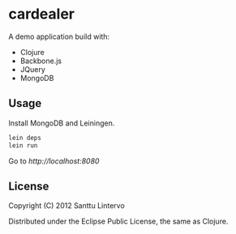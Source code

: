 # cardealer

A demo application build with:
- Clojure
- Backbone.js
- JQuery
- MongoDB

## Usage

Install MongoDB and Leiningen.

```bash
lein deps
lein run
```

Go to *http://localhost:8080*

## License

Copyright (C) 2012 Santtu Lintervo

Distributed under the Eclipse Public License, the same as Clojure.

